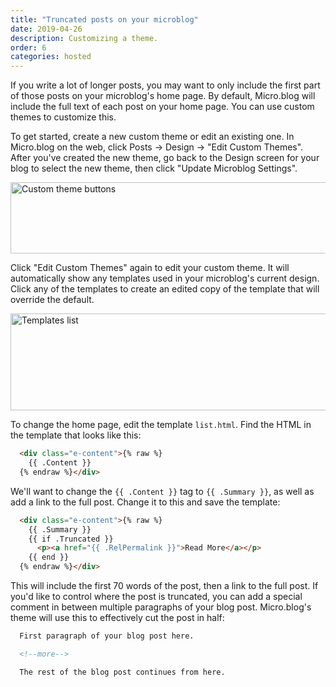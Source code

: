 ```yaml
---
title: "Truncated posts on your microblog"
date: 2019-04-26
description: Customizing a theme.
order: 6
categories: hosted
---
```


If you write a lot of longer posts, you may want to only include the first part of those posts on your microblog's home page. By default, Micro.blog will include the full text of each post on your home page. You can use custom themes to customize this.

To get started, create a new custom theme or edit an existing one. In Micro.blog on the web, click Posts → Design → "Edit Custom Themes". After you've created the new theme, go back to the Design screen for your blog to select the new theme, then click "Update Microblog Settings".

<img src="/assets/web/truncated-themes.png" width="611" height="114" alt="Custom theme buttons" />

Click "Edit Custom Themes" again to edit your custom theme. It will automatically show any templates used in your microblog's current design. Click any of the templates to create an edited copy of the template that will override the default.

<img src="/assets/web/truncated-templates.png" width="694" height="155" alt="Templates list" />

To change the home page, edit the template `list.html`. Find the HTML in the template that looks like this:

```html
  <div class="e-content">{% raw %}
    {{ .Content }}
  {% endraw %}</div>
```

We'll want to change the `{{ .Content }}` tag to `{{ .Summary }}`, as well as add a link to the full post. Change it to this and save the template:

```html
  <div class="e-content">{% raw %}
    {{ .Summary }}
    {{ if .Truncated }}
      <p><a href="{{ .RelPermalink }}">Read More</a></p>
    {{ end }}
  {% endraw %}</div>
```

This will include the first 70 words of the post, then a link to the full post. If you'd like to control where the post is truncated, you can add a special comment in between multiple paragraphs of your blog post. Micro.blog's theme will use this to effectively cut the post in half:

```html
  First paragraph of your blog post here.

  <!--more-->

  The rest of the blog post continues from here.
```
